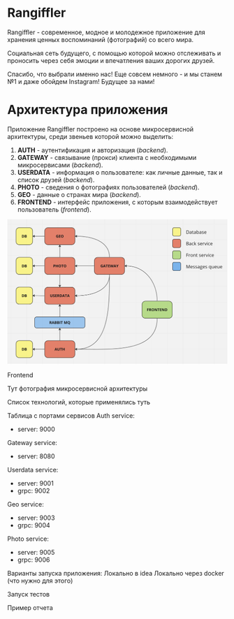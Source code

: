 # Rangiffler

Rangiffler - современное, модное и молодежное приложение для хранения ценных воспоминаний (фотографий) со всего мира. 

Социальная сеть будущего, с помощью которой можно отслеживать и проносить через себя эмоции и впечатления ваших дорогих друзей.

Спасибо, что выбрали именно нас! Еще совсем немного - и мы станем №1 и даже обойдем Instagram! Будущее за нами!

# Архитектура приложения

Приложение Rangiffler построено на основе микросервисной архитектуры, среди звеньев которой можно выделить:
1. **AUTH** - аутентификация и авторизация (*backend*).
2. **GATEWAY** - связывание (прокси) клиента с необходимыми микросервисами (*backend*).
3. **USERDATA** - информация о пользователе: как личные данные, так и список друзей (*backend*).
4. **PHOTO** - сведения о фотографиях пользователей (*backend*).
5. **GEO** - данные о странах мира (*backend*).
6. **FRONTEND** - интерфейс приложения, с которым взаимодействует пользователь (*frontend*). 

![asfsafasf](images/architecture.png)


Frontend

Тут фотография микросервисной архитектуры

Список технологий, которые применялись туть

Таблица с портами сервисов
Auth service:
- server: 9000

Gateway service:
- server: 8080

Userdata service:
- server: 9001
- grpc: 9002

Geo service:
- server: 9003
- grpc: 9004

Photo service:
- server: 9005
- grpc: 9006

Варианты запуска приложения:
Локально в idea
Локально через docker
(что нужно для этого)

Запуск тестов

Пример отчета

